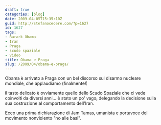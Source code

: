 ```yaml
---
draft: true
categories: [blog]
date: 2009-04-05T15:35:10Z
guid: http://stefanocecere.com/?p=1627
id: 1627
tags:
- Barack Obama
- Iran
- Praga
- scudo spaziale
- video
title: Obama e Praga
slug: /2009/04/obama-e-praga/
---
```


Obama è arrivato a Praga con un bel discorso sul disarmo nucleare mondiale, che applaudiamo (finalmente!)
  
il tasto delicato è ovviamente quello dello Scudo Spaziale che ci vede coinvolti da diversi anni… è stato un po' vago, delegando la decisione sulla sua costruzione al comportamento dell'Iran.

Ecco una prima dichiarazione di Jam Tamas, umanista e portavoce del movimento nonviolento "no alle basi".